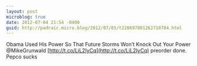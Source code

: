 ```yaml
---
layout: post
microblog: true
date: 2012-07-04 21:54 -0400
guid: http://padraic.micro.blog/2012/07/05/t220697001262710784.html
---
```

Obama Used His Power So That Future Storms Won’t Knock Out Your Power @MikeGrunwald   [http://t.co/LiL2IyCq](http://t.co/LiL2IyCq) preorder done. Pepco sucks
